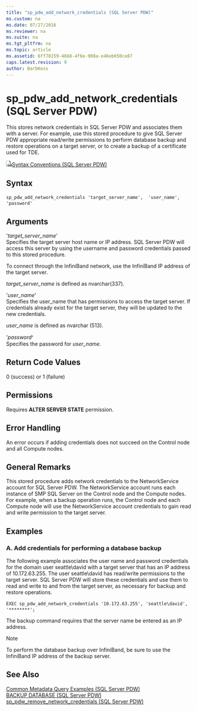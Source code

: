 ```yaml
---
title: "sp_pdw_add_network_credentials (SQL Server PDW)"
ms.custom: na
ms.date: 07/27/2016
ms.reviewer: na
ms.suite: na
ms.tgt_pltfrm: na
ms.topic: article
ms.assetid: 6ff78159-4668-4f6e-908a-e46eb650ce87
caps.latest.revision: 9
author: BarbKess
---
```

# sp_pdw_add_network_credentials (SQL Server PDW)
This stores network credentials in SQL Server PDW and associates them with a server. For example, use this stored procedure to give SQL Server PDW appropriate read/write permissions to perform database backup and restore operations on a target server, or to create a backup of a certificate used for TDE.  
  
![Topic link icon](../sqlpdw/media/Topic_Link.gif "Topic_Link")[Syntax Conventions &#40;SQL Server PDW&#41;](../sqlpdw/syntax-conventions-sql-server-pdw.md)  
  
## Syntax  
  
```  
sp_pdw_add_network_credentials 'target_server_name',  'user_name', ꞌpasswordꞌ  
```  
  
## Arguments  
'*target_server_name*'  
Specifies the target server host name or IP address. SQL Server PDW will access this server by using the username and password credentials passed to this stored procedure.  
  
To connect through the InfiniBand network, use the InfiniBand IP address of the target server.  
  
*target_server_name* is defined as nvarchar(337).  
  
'*user_name*'  
Specifies the user_name that has permissions to access the target server. If credentials already exist for the target server, they will be updated to the new credentials.  
  
*user_name* is defined as nvarchar (513).  
  
'*password*ꞌ  
Specifies the password for *user_name*.  
  
## Return Code Values  
0 (success) or 1 (failure)  
  
## Permissions  
Requires **ALTER SERVER STATE** permission.  
  
## Error Handling  
An error occurs if adding credentials does not succeed on the Control node and all Compute nodes.  
  
## General Remarks  
This stored procedure adds network credentials to the NetworkService account for SQL Server PDW. The NetworkService account runs each instance of SMP SQL Server on the Control node and the Compute nodes. For example, when a backup operation runs, the Control node and each Compute node will use the NetworkService account credentials to gain read and write permission to the target server.  
  
## Examples  
  
### A. Add credentials for performing a database backup  
The following example associates the user name and password credentials for the domain user seattle\david with a target server that has an IP address of 10.172.63.255. The user seattle\david has read/write permissions to the target server. SQL Server PDW will store these credentials and use them to read and write to and from the target server, as necessary for backup and restore operations.  
  
```  
EXEC sp_pdw_add_network_credentials '10.172.63.255', 'seattle\david', '********';  
```  
  
The backup command requires that the server name be entered as an IP address.  
  
> [!NOTE]  
> To perform the database backup over InfiniBand, be sure to use the InfiniBand IP address of the backup server.  
  
## See Also  
[Common Metadata Query Examples &#40;SQL Server PDW&#41;](../sqlpdw/common-metadata-query-examples-sql-server-pdw.md)  
[BACKUP DATABASE &#40;SQL Server PDW&#41;](../sqlpdw/backup-database-sql-server-pdw.md)  
[sp_pdw_remove_network_credentials &#40;SQL Server PDW&#41;](../sqlpdw/sp-pdw-remove-network-credentials-sql-server-pdw.md)  
  

